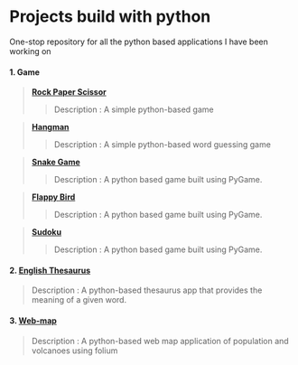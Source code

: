 # Projects build with python

One-stop repository for all the python based applications I have been working on
#### 1. Game
> **[Rock Paper Scissor](https://github.com/Subathra19/py_rock_paper_scissor)**
  >> Description : A simple python-based game  

> **[Hangman](https://github.com/Subathra19/py_hangman)**
  >> Description : A simple python-based word guessing game  

>  **[Snake Game](https://github.com/Subathra19/py_snake)**
  >> Description : A python based game built using PyGame.

>  **[Flappy Bird](https://github.com/Subathra19/py_flappybird)**
  >> Description : A python based game built using PyGame.

>  **[Sudoku](https://github.com/Subathra19/py_sudoku)**
  >> Description : A python based game built using PyGame.




#### 2. [English Thesaurus](https://github.com/Subathra19/py_theasurus)
> Description : A python-based thesaurus app that provides the meaning of a given word. 

#### 3. [Web-map](https://github.com/Subathra19/py_webmap)
> Description : A python-based web map application of population and volcanoes using folium
